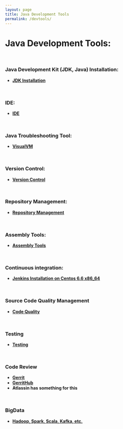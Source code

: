 ```yaml
---
layout: page
title: Java Development Tools
permalink: /devtools/
---
```


# Java Development Tools:

<br/>

### Java Development Kit (JDK, Java) Installation:

<ul>
    <li><strong><a href="/devtools/jdk/setup/">JDK Installation</a></strong></li>
</ul>

<br/>

### IDE:

<ul>
    <li><strong><a href="/devtools/ide/" rel="nofollow">IDE</a></strong></li>
</ul>

<br/>

### Java Troubleshooting Tool:

<ul>
    <li><strong><a href="https://visualvm.github.io/" rel="nofollow">VisualVM</a></strong></li>
</ul>

<br/>

### Version Control:

<ul>
    <li><strong><a href="/devtools/version-controls/">Version Control</a></strong></li>
</ul>

<br/>

### Repository Management:

<ul>
    <li><strong><a href="/devtools/repository-management/">Repository Management</a></strong></li>
</ul>

<br/>

### Assembly Tools:

<ul>
    <li><strong><a href="/devtools/assembly-tools/">Assembly Tools</a></strong></li>
</ul>

<br/>

### Continuous integration:

<ul>
    <li><strong><a href="/devtools/cicd/jenkins/">Jenkins Installation on Centos 6.6 x86_64</a></strong></li>
</ul>

<br/>

### Source Code Quality Management

<ul>
    <li><strong><a href="/devtools/code-quality/">Code Quality</a></strong></li>
</ul>

<br/>

### Testing

<ul>
    <li><strong><a href="/devtools/testing/">Testing</a></strong></li>
</ul>

<br/>

### Code Review

<ul>
    <li><strong><a href="https://www.youtube.com/watch?v=Wxx8XndqZ7A" rel="nofollow">Gerrit</a></strong></li>
    <li><strong><a href="https://www.youtube.com/watch?v=jeWTvDad6VM" rel="nofollow">GerritHub</a></strong></li>
    <li><strong>Atlassin has something for this</strong></li>
</ul>

<br/>

### BigData

<ul>
    <li><strong><a href="/devtools/bigdata/hadoop/install/linux/">Hadoop, Spark, Scala, Kafka, etc.</a></strong></li>
</ul>

